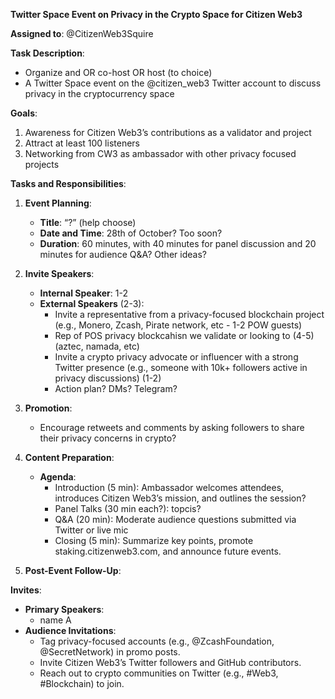 **Twitter Space Event on Privacy in the Crypto Space for Citizen Web3**

**Assigned to**: @CitizenWeb3Squire

**Task Description**:
- Organize and OR co-host OR host (to choice) 
- A Twitter Space event on the @citizen_web3 Twitter account to discuss privacy in the cryptocurrency space

**Goals**:
1. Awareness for Citizen Web3’s contributions as a validator and project
2. Attract at least 100 listeners
3. Networking from CW3 as ambassador with other privacy focused projects

**Tasks and Responsibilities**:
1. **Event Planning**:
   - **Title**: “?” (help choose)
   - **Date and Time**: 28th of October? Too soon?
   - **Duration**: 60 minutes, with 40 minutes for panel discussion and 20 minutes for audience Q&A? Other ideas?
   
2. **Invite Speakers**:
   - **Internal Speaker**: 1-2
   - **External Speakers** (2-3):
     - Invite a representative from a privacy-focused blockchain project (e.g., Monero, Zcash, Pirate network, etc - 1-2 POW guests)
     - Rep of POS privacy blockcahisn we validate or looking to (4-5) (aztec, namada, etc)
     - Invite a crypto privacy advocate or influencer with a strong Twitter presence (e.g., someone with 10k+ followers active in privacy discussions) (1-2)
     - Action plan? DMs? Telegram?
   

3. **Promotion**:
   -  Encourage retweets and comments by asking followers to share their privacy concerns in crypto?

4. **Content Preparation**:
   - **Agenda**:
     - Introduction (5 min): Ambassador welcomes attendees, introduces Citizen Web3’s mission, and outlines the session?
     - Panel Talks (30 min each?): topcis? 
     - Q&A (20 min): Moderate audience questions submitted via Twitter or live mic
     - Closing (5 min): Summarize key points, promote staking.citizenweb3.com, and announce future events.

5. **Post-Event Follow-Up**:

**Invites**:
- **Primary Speakers**:
  - name A
- **Audience Invitations**:
  - Tag privacy-focused accounts (e.g., @ZcashFoundation, @SecretNetwork) in promo posts.
  - Invite Citizen Web3’s Twitter followers and GitHub contributors.
  - Reach out to crypto communities on Twitter (e.g., #Web3, #Blockchain) to join.
